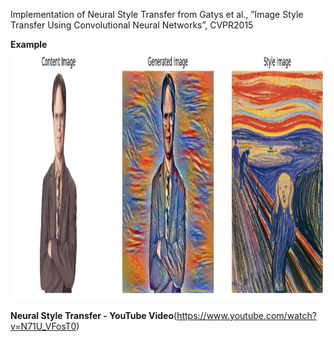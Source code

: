 Implementation of Neural Style Transfer from Gatys et al., ”Image Style Transfer Using Convolutional Neural Networks”, CVPR2015

**Example**
<img src="./art/3000_style_transfer.png" alt="Image Alt Text" width="800" height="400">  

**Neural Style Transfer - YouTube Video**(https://www.youtube.com/watch?v=N71U_VFosT0)
